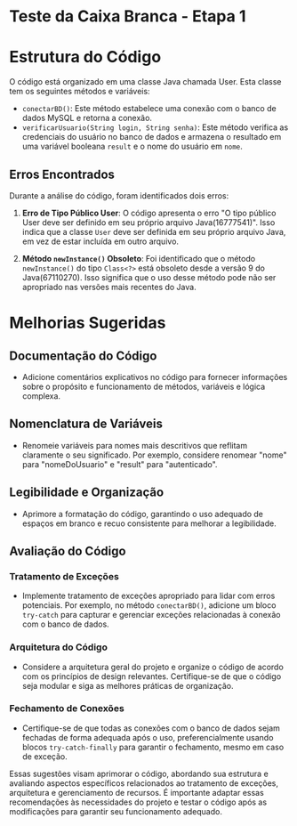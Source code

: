 # Teste da Caixa Branca - Etapa 1

# Estrutura do Código

O código está organizado em uma classe Java chamada User. Esta classe tem os seguintes métodos e variáveis:

- `conectarBD()`: Este método estabelece uma conexão com o banco de dados MySQL e retorna a conexão.
- `verificarUsuario(String login, String senha)`: Este método verifica as credenciais do usuário no banco de dados e armazena o resultado em uma variável booleana `result` e o nome do usuário em `nome`.

## Erros Encontrados

Durante a análise do código, foram identificados dois erros:

1. **Erro de Tipo Público User**: O código apresenta o erro "O tipo público User deve ser definido em seu próprio arquivo Java(16777541)". Isso indica que a classe `User` deve ser definida em seu próprio arquivo Java, em vez de estar incluída em outro arquivo.

2. **Método `newInstance()` Obsoleto**: Foi identificado que o método `newInstance()` do tipo `Class<?>` está obsoleto desde a versão 9 do Java(67110270). Isso significa que o uso desse método pode não ser apropriado nas versões mais recentes do Java.

# Melhorias Sugeridas

## Documentação do Código

- Adicione comentários explicativos no código para fornecer informações sobre o propósito e funcionamento de métodos, variáveis e lógica complexa.

## Nomenclatura de Variáveis

- Renomeie variáveis para nomes mais descritivos que reflitam claramente o seu significado. Por exemplo, considere renomear "nome" para "nomeDoUsuario" e "result" para "autenticado".

## Legibilidade e Organização

- Aprimore a formatação do código, garantindo o uso adequado de espaços em branco e recuo consistente para melhorar a legibilidade.

## Avaliação do Código

### Tratamento de Exceções

- Implemente tratamento de exceções apropriado para lidar com erros potenciais. Por exemplo, no método `conectarBD()`, adicione um bloco `try-catch` para capturar e gerenciar exceções relacionadas à conexão com o banco de dados.

### Arquitetura do Código

- Considere a arquitetura geral do projeto e organize o código de acordo com os princípios de design relevantes. Certifique-se de que o código seja modular e siga as melhores práticas de organização.

### Fechamento de Conexões

- Certifique-se de que todas as conexões com o banco de dados sejam fechadas de forma adequada após o uso, preferencialmente usando blocos `try-catch-finally` para garantir o fechamento, mesmo em caso de exceção.

Essas sugestões visam aprimorar o código, abordando sua estrutura e avaliando aspectos específicos relacionados ao tratamento de exceções, arquitetura e gerenciamento de recursos. É importante adaptar essas recomendações às necessidades do projeto e testar o código após as modificações para garantir seu funcionamento adequado.
